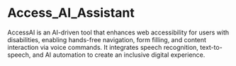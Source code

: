 # Access_AI_Assistant
AccessAI is an AI-driven tool that enhances web accessibility for users with disabilities, enabling hands-free navigation, form filling, and content interaction via voice commands. It integrates speech recognition, text-to-speech, and AI automation to create an inclusive digital experience.
